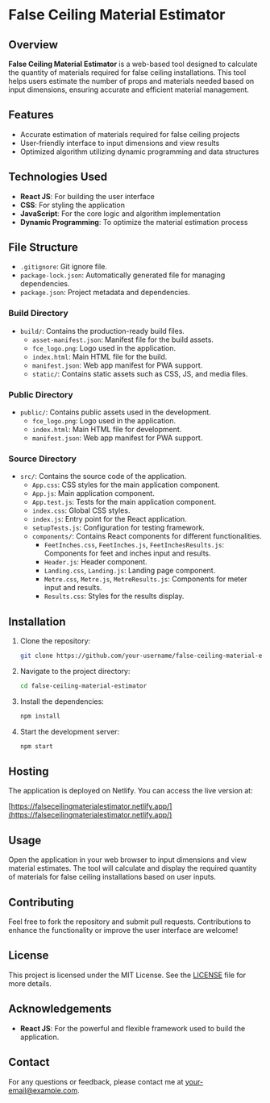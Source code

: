 # False Ceiling Material Estimator

## Overview

**False Ceiling Material Estimator** is a web-based tool designed to calculate the quantity of materials required for false ceiling installations. This tool helps users estimate the number of props and materials needed based on input dimensions, ensuring accurate and efficient material management.

## Features

- Accurate estimation of materials required for false ceiling projects
- User-friendly interface to input dimensions and view results
- Optimized algorithm utilizing dynamic programming and data structures

## Technologies Used

- **React JS**: For building the user interface
- **CSS**: For styling the application
- **JavaScript**: For the core logic and algorithm implementation
- **Dynamic Programming**: To optimize the material estimation process

## File Structure

- `.gitignore`: Git ignore file.
- `package-lock.json`: Automatically generated file for managing dependencies.
- `package.json`: Project metadata and dependencies.
  
### Build Directory

- `build/`: Contains the production-ready build files.
  - `asset-manifest.json`: Manifest file for the build assets.
  - `fce_logo.png`: Logo used in the application.
  - `index.html`: Main HTML file for the build.
  - `manifest.json`: Web app manifest for PWA support.
  - `static/`: Contains static assets such as CSS, JS, and media files.

### Public Directory

- `public/`: Contains public assets used in the development.
  - `fce_logo.png`: Logo used in the application.
  - `index.html`: Main HTML file for development.
  - `manifest.json`: Web app manifest for PWA support.

### Source Directory

- `src/`: Contains the source code of the application.
  - `App.css`: CSS styles for the main application component.
  - `App.js`: Main application component.
  - `App.test.js`: Tests for the main application component.
  - `index.css`: Global CSS styles.
  - `index.js`: Entry point for the React application.
  - `setupTests.js`: Configuration for testing framework.
  - `components/`: Contains React components for different functionalities.
    - `FeetInches.css`, `FeetInches.js`, `FeetInchesResults.js`: Components for feet and inches input and results.
    - `Header.js`: Header component.
    - `Landing.css`, `Landing.js`: Landing page component.
    - `Metre.css`, `Metre.js`, `MetreResults.js`: Components for meter input and results.
    - `Results.css`: Styles for the results display.

## Installation

1. Clone the repository:
    ```bash
    git clone https://github.com/your-username/false-ceiling-material-estimator.git
    ```
2. Navigate to the project directory:
    ```bash
    cd false-ceiling-material-estimator
    ```
3. Install the dependencies:
    ```bash
    npm install
    ```
4. Start the development server:
    ```bash
    npm start
    ```

## Hosting

The application is deployed on Netlify. You can access the live version at:

[https://falseceilingmaterialestimator.netlify.app/](https://falseceilingmaterialestimator.netlify.app/)

## Usage

Open the application in your web browser to input dimensions and view material estimates. The tool will calculate and display the required quantity of materials for false ceiling installations based on user inputs.

## Contributing

Feel free to fork the repository and submit pull requests. Contributions to enhance the functionality or improve the user interface are welcome!

## License

This project is licensed under the MIT License. See the [LICENSE](LICENSE) file for more details.

## Acknowledgements

- **React JS**: For the powerful and flexible framework used to build the application.

## Contact

For any questions or feedback, please contact me at [your-email@example.com](mailto:your-email@example.com).

